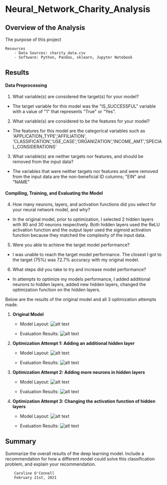 # Neural_Network_Charity_Analysis

## Overview of the Analysis

The purpose of this project 

    Resources
        - Data Sources: charity_data.csv
        - Software: Python, Pandas, sklearn, Jupyter Notebook

## Results

#### Data Preprocessing

1. What variable(s) are considered the target(s) for your model?
- The target variable for this model was the "IS_SUCCESSFUL" variable with a value of "1" that represents "True" or "Yes". 
    
2. What variable(s) are considered to be the features for your model?
- The features for this model are the categorical variables such as 'APPLICATION_TYPE','AFFILIATION', 'CLASSIFICATION','USE_CASE','ORGANIZATION','INCOME_AMT','SPECIAL_CONSIDERATIONS'
    
3. What variable(s) are neither targets nor features, and should be removed from the input data?
- The variables that were neither targets nor features and were removed from the input data are the non-beneficial ID columns; "EIN" and "NAME"

#### Compiling, Training, and Evaluating the Model

4. How many neurons, layers, and activation functions did you select for your neural network model, and why?
- In the original model, prior to optimization, I selected 2 hidden layers with 80 and 30 neurons respectively. Both hidden layers used the ReLU activation function and the output layer used the sigmoid activation function because they matched the complexity of the input data.  

5. Were you able to achieve the target model performance?
- I was unable to reach the target model performance. The closest I got to the target (75%) was 72.7% accuracy with my original model. 

6. What steps did you take to try and increase model performance?
- In attempts to optimize my models performance, I added additional neurons to hidden layers, added new hidden layers, changed the optimization function on the hidden layers.

Below are the results of the original model and all 3 optimization attempts made.

1. **Original Model** 
    - Model Layout:
    ![alt text](https://github.com/coconnell022/Neural_Network_Charity_Analysis/blob/main/Images/Elbow%20Curve.png?raw=true)

    - Evaluation Results:
    ![alt text](https://github.com/coconnell022/Neural_Network_Charity_Analysis/blob/main/Images/Elbow%20Curve.png?raw=true)

2. **Optimization Attempt 1: Adding an additional hidden layer**
    - Model Layout:
    ![alt text](https://github.com/coconnell022/Neural_Network_Charity_Analysis/blob/main/Images/Elbow%20Curve.png?raw=true)

    - Evaluation Results:
    ![alt text](https://github.com/coconnell022/Neural_Network_Charity_Analysis/blob/main/Images/Elbow%20Curve.png?raw=true)

3. **Optimization Attempt 2: Adding more neurons in hidden layers**
    - Model Layout:
    ![alt text](https://github.com/coconnell022/Neural_Network_Charity_Analysis/blob/main/Images/Elbow%20Curve.png?raw=true)

    - Evaluation Results:
    ![alt text](https://github.com/coconnell022/Neural_Network_Charity_Analysis/blob/main/Images/Elbow%20Curve.png?raw=true)

4. **Optimization Attempt 3: Changing the activation function of hidden layers**
    - Model Layout:
    ![alt text](https://github.com/coconnell022/Neural_Network_Charity_Analysis/blob/main/Images/Elbow%20Curve.png?raw=true)

    - Evaluation Results:
    ![alt text](https://github.com/coconnell022/Neural_Network_Charity_Analysis/blob/main/Images/Elbow%20Curve.png?raw=true)



## Summary

Summarize the overall results of the deep learning model. Include a recommendation for how a different model could solve this classification problem, and explain your recommendation.




        Caroline O'Connell
        February 21st, 2021

